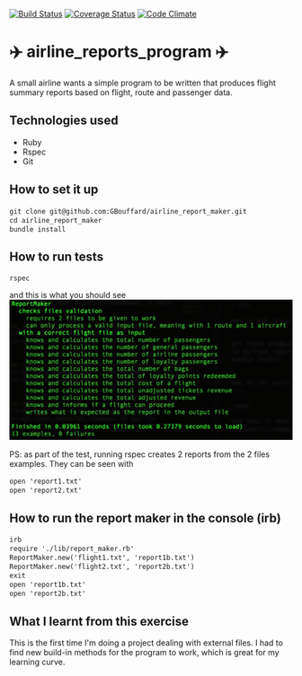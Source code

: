[![Build Status](https://travis-ci.org/GBouffard/airline_report_maker.svg?branch=master)](https://travis-ci.org/GBouffard/airline_report_maker) [![Coverage Status](https://coveralls.io/repos/GBouffard/airline_report_maker/badge.svg?branch=master&service=github)](https://coveralls.io/github/GBouffard/airline_report_maker?branch=master) [![Code Climate](https://codeclimate.com/github/GBouffard/airline_report_maker/badges/gpa.svg)](https://codeclimate.com/github/GBouffard/airline_report_maker)

:airplane: airline_reports_program :airplane:
===========
A small airline wants a simple program to be written that produces flight summary reports based on flight, route and passenger data. 

Technologies used
----
- Ruby
- Rspec
- Git

How to set it up
----
```
git clone git@github.com:GBouffard/airline_report_maker.git
cd airline_report_maker
bundle install
```

How to run tests
----
```
rspec
```
and this is what you should see
![](public/rspec_screenshot.png)

PS: as part of the test, running rspec creates 2 reports from the 2 files examples. They can be seen with
```
open 'report1.txt'
open 'report2.txt'
```

How to run the report maker in the console (irb)
----
```
irb
require './lib/report_maker.rb'
ReportMaker.new('flight1.txt', 'report1b.txt')
ReportMaker.new('flight2.txt', 'report2b.txt')
exit
open 'report1b.txt'
open 'report2b.txt'
```

What I learnt from this exercise
----
This is the first time I'm doing a project dealing with external files. I had to find new build-in methods for the program to work, which is great for my learning curve.
